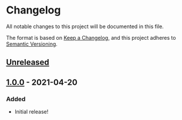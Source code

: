 # Changelog

All notable changes to this project will be documented in this file.

The format is based on [Keep a Changelog](https://keepachangelog.com/en/1.0.0/),
and this project adheres to [Semantic Versioning](https://semver.org/spec/v2.0.0.html).

## [Unreleased]

## [1.0.0] - 2021-04-20

### Added

- Initial release!

[unreleased]: https://github.com/davidtorosyan/letteropener/compare/v1.0.0...HEAD
[1.0.0]: https://github.com/davidtorosyan/letteropener/releases/tag/v1.0.0
